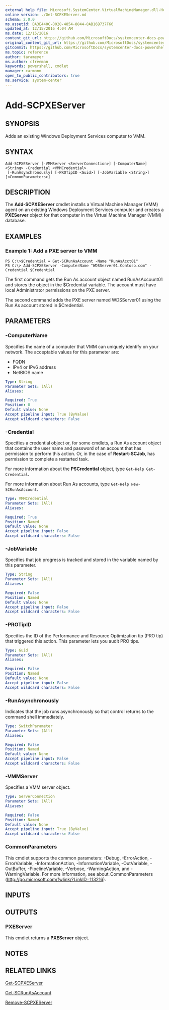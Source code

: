 ```yaml
---
external help file: Microsoft.SystemCenter.VirtualMachineManager.dll-Help.xml
online version: ./Get-SCPXEServer.md
schema: 2.0.0
ms.assetid: BA3E440C-8028-4854-8844-8AB16B737F66
updated_at: 12/15/2016 4:04 AM
ms.date: 12/15/2016
content_git_url: https://github.com/MicrosoftDocs/systemcenter-docs-powershell/blob/master/systemcenter-cmdlets/SystemCenter2016/VirtualMachineManager/vlatest/Add-SCPXEServer.md
original_content_git_url: https://github.com/MicrosoftDocs/systemcenter-docs-powershell/blob/master/systemcenter-cmdlets/SystemCenter2016/VirtualMachineManager/vlatest/Add-SCPXEServer.md
gitcommit: https://github.com/MicrosoftDocs/systemcenter-docs-powershell/blob/7df4508c7b907a214e6a8eca76037b06065ef078/systemcenter-cmdlets/SystemCenter2016/VirtualMachineManager/vlatest/Add-SCPXEServer.md
ms.topic: reference
author: tarameyer
ms.author: cfreeman
keywords: powershell, cmdlet
manager: carmonm
open_to_public_contributors: true
ms.service: system-center
---
```


# Add-SCPXEServer

## SYNOPSIS
Adds an existing Windows Deployment Services computer to VMM.

## SYNTAX

```
Add-SCPXEServer [-VMMServer <ServerConnection>] [-ComputerName] <String> -Credential <VMMCredential>
 [-RunAsynchronously] [-PROTipID <Guid>] [-JobVariable <String>] [<CommonParameters>]
```

## DESCRIPTION
The **Add-SCPXEServer** cmdlet installs a Virtual Machine Manager (VMM) agent on an existing Windows Deployment Services computer and creates a **PXEServer** object for that computer in the Virtual Machine Manager (VMM) database.

## EXAMPLES

### Example 1: Add a PXE server to VMM
```
PS C:\>$Credential = Get-SCRunAsAccount -Name "RunAsAcct01"
PS C:\> Add-SCPXEServer -ComputerName "WDSServer01.Contoso.com" -Credential $Credential
```

The first command gets the Run As account object named RunAsAccount01 and stores the object in the $Credential variable.
The account must have local Administrator permissions on the PXE server.

The second command adds the PXE server named WDSServer01 using the Run As account stored in $Credential.

## PARAMETERS

### -ComputerName
Specifies the name of a computer that VMM can uniquely identify on your network.
The acceptable values for this parameter are:

- FQDN
- IPv4 or IPv6 address
- NetBIOS name

```yaml
Type: String
Parameter Sets: (All)
Aliases: 

Required: True
Position: 0
Default value: None
Accept pipeline input: True (ByValue)
Accept wildcard characters: False
```

### -Credential
Specifies a credential object or, for some cmdlets, a Run As account object that contains the user name and password of an account that has permission to perform this action.
Or, in the case of **Restart-SCJob**, has permission to complete a restarted task.

For more information about the **PSCredential** object, type `Get-Help Get-Credential`.

For more information about Run As accounts, type `Get-Help New-SCRunAsAccount`.

```yaml
Type: VMMCredential
Parameter Sets: (All)
Aliases: 

Required: True
Position: Named
Default value: None
Accept pipeline input: False
Accept wildcard characters: False
```

### -JobVariable
Specifies that job progress is tracked and stored in the variable named by this parameter.

```yaml
Type: String
Parameter Sets: (All)
Aliases: 

Required: False
Position: Named
Default value: None
Accept pipeline input: False
Accept wildcard characters: False
```

### -PROTipID
Specifies the ID of the Performance and Resource Optimization tip (PRO tip) that triggered this action.
This parameter lets you audit PRO tips.

```yaml
Type: Guid
Parameter Sets: (All)
Aliases: 

Required: False
Position: Named
Default value: None
Accept pipeline input: False
Accept wildcard characters: False
```

### -RunAsynchronously
Indicates that the job runs asynchronously so that control returns to the command shell immediately.

```yaml
Type: SwitchParameter
Parameter Sets: (All)
Aliases: 

Required: False
Position: Named
Default value: None
Accept pipeline input: False
Accept wildcard characters: False
```

### -VMMServer
Specifies a VMM server object.

```yaml
Type: ServerConnection
Parameter Sets: (All)
Aliases: 

Required: False
Position: Named
Default value: None
Accept pipeline input: True (ByValue)
Accept wildcard characters: False
```

### CommonParameters
This cmdlet supports the common parameters: -Debug, -ErrorAction, -ErrorVariable, -InformationAction, -InformationVariable, -OutVariable, -OutBuffer, -PipelineVariable, -Verbose, -WarningAction, and -WarningVariable. For more information, see about_CommonParameters (http://go.microsoft.com/fwlink/?LinkID=113216).

## INPUTS

## OUTPUTS

### PXEServer
This cmdlet returns a **PXEServer** object.

## NOTES

## RELATED LINKS

[Get-SCPXEServer](xref:SystemCenter2016/VirtualMachineManager/vlatest/Get-SCPXEServer.md)

[Get-SCRunAsAccount](xref:SystemCenter2016/VirtualMachineManager/vlatest/Get-SCRunAsAccount.md)

[Remove-SCPXEServer](xref:SystemCenter2016/VirtualMachineManager/vlatest/Remove-SCPXEServer.md)

